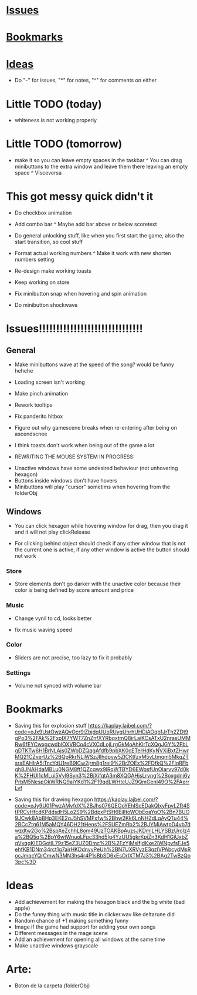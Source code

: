 # [Issues](#issues)
# [Bookmarks](#bookmarks)
# [Ideas](#ideas)

* Do "-" for issues, "*" for notes, "^" for comments on either

# Little TODO (today)
- whiteness is not working properly

# Little TODO (tomorrow)
- make it so you can leave empty spaces in the taskbar
^ You can drag minibuttons to the extra window and leave them there leaving an empty space
^ Visceversa

# This got messy quick didn't it
- Do checkbox animation
- Add combo bar
^ Maybe add bar above or below scoretext

- Do general unlocking stuff, like when you first start the game, also the start transition, so cool stuff
- Format actual working numbers
^ Make it work with new shorten numbers setting
- Re-design make working toasts
- Keep working on store
- Fix minibutton snap when hovering and spin animation
- Do minibutton shockwave

# Issues!!!!!!!!!!!!!!!!!!!!!!!!!!!!!!
## General
- Make minibuttons wave at the speed of the song? would be funny hehehe
- Loading screen isn't working
- Make pinch animation
- Rework tooltips
- Fix panderito hitbox
- Figure out why gamescene breaks when re-entering after being on ascendscnee
- I think toasts don't work when being out of the game a lot

- REWRITING THE MOUSE SYSTEM IN PROGRESS:
* Unactive windows have some undesired behaviour (not unhovering hexagon)
* Buttons inside windows don't have hovers
* Minibuttons will play "cursor" sometims when hovering from the folderObj

## Windows
- You can click hexagon while hovering window for drag, then you drag it and it will not play clickRelease
* For clicking behind object should check if any other window that is not the current one is active, if any other window is active the button should not work

### Store
* Store elements don't go darker with the unactive color because their color is being defined by score amount and price
### Music
* Change vynil to cd, looks better
- fix music waving speed
### Color
* Sliders are not precise, too lazy to fix it probably
### Settings
- Volume not synced with volume bar

# Bookmarks
- Saving this for explosion stuff
https://kaplay.lajbel.com/?code=eJx9UstOwzAQvOcr9lZbjdqUUoRUygUhrhUHDiAOqb1JrTh2ZDt9gPo3%2FAk%2FxpIX7YWT7ZnZnfXYRbqxtmQ8irLaiKCsATxU2nrasUMMRw6fEYCwxgcwdblOXVBCo4cVXCdLojLrgGkMoAhKlrTcXQgJGY%2FbLgDTKTw6H1BrNLAjs0ZWoDZQqgAfdfb9pbXK0cETerHdKyNVXiBxtZHwrMQ21CZverUz%2BQpRkrNLjWSzJIlhdpvw5ZlCKtfzxM5vLtmqm5MkqZTsraEAHIrA5iTncYdU1reB9ICw2jrm8g1rei9%2BrZOEx%2FDfkQ%2FlqRFbqh8JNAHdaMBLu0NGM8ft1QZcqwx9lRqWTBYD6EWqsfUnOIarvv97d0kK%2FHUI1cMLui5Vyl9Syn3%2BjXifqtA3m8XQGAHjsLrvng%2Boxgdnj6yPrbM5NespOkWRNQ9aiYKd1%2F19qdLWHtcUJZ9QmGenI49O%2FAerrLvf

- Saving this for drawing hexagon
https://kaplay.lajbel.com/?code=eJy9U01PwzAMvfdX%2BJhs076QEOoYEhIScEDakQlxyFpvLZR4StPRCvHfcdKPddsdH5Lo2S9%2BdpxPtSH6EjIItoWObEoaYqO%2Bn7BUO9JCwk8AbBHp3EKE2qJ5hSVMFxfw%2Bhw2Kk6LnNHZdLqAyQTu44%2BCcZtg61M5aMQY46DH21tHens%2FSUEZmRb2%2BJYMiAwtpD4vb7dwzdtw2Go%2BspXeZchhL8om49UzTOAKBpAuzsJKDmlLHLYSBzUrolz4a%2BQ5q%2BpY6wtWnuoLFpc33hd5Ig4YzUU5gkrKpiZn3KdH1GiUxbZqVyqqKIEDGotlL79z15eZ3UZ0Dmc%2B%2FzYjMsIfjdKxe2iWNpvfsFJe5ehfKB1DNm34rct1g7airHKDdnyyPeUh%2BN7UXRVyzE3qzlVPAbcydMsRocJmqcYQrCmwN3MN3hs4r4P1sBbSD6xEsOrlXTM7J3%2BAg2TwBzQo3pc%3D

# Ideas
- Add achievement for making the hexagon black and the bg white (bad apple)
- Do the funny thing with music title in clicker.wav like deltarune did
- Random chance of +1 making something funny
- Image if the game had support for adding your own songs
- Different messages in the mage scene
- Add an achievement for opening all windows at the same time 
- Make unactive windows grayscale

# Arte: 
- Boton de la carpeta (folderObj)

